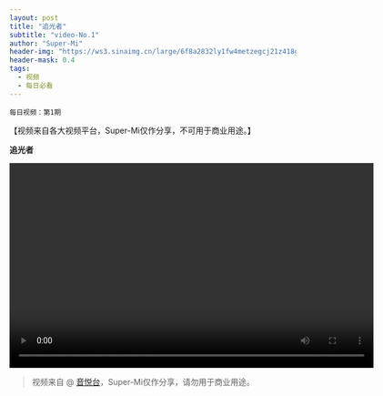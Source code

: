 ```yaml
---
layout: post
title: "追光者"
subtitle: "video-No.1"
author: "Super-Mi"
header-img: "https://ws3.sinaimg.cn/large/6f8a2832ly1fw4metzegcj21z418gnjm.jpg"
header-mask: 0.4
tags:
  - 视频
  - 每日必看
---
```


```
每日视频：第1期
```
【视频来自各大视频平台，Super-Mi仅作分享，不可用于商业用途。】

**追光者**

<div>
<video width="640" height="360" controls="controls">
  
  <source src="http://hc.yinyuetai.com/888D01604965A76C0B801B5368348436.mp4" type="video/mp4">
  <source src="movie.ogg" type="video/ogg">
Your browser does not support the video tag.
</video>
</div>

>视频来自 @ [音悦台][1]，Super-Mi仅作分享，请勿用于商业用途。

[1]:http://m2.yinyuetai.com/video.html?id=3111291

